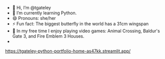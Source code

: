 - 👋 Hi, I’m @tgateley 
- 🌱 I’m currently learning Python.
- 😄 Pronouns: she/her
- ⚡ Fun fact: The biggest butterfly in the world has a 31cm wingspan
- 🌺 In my free time I enjoy playing video games: Animal Crossing, Baldur's Gate 3, and Fire Emblem 3 Houses.
- 
https://tgateley-python-portfolio-home-as47kk.streamlit.app/
<!---
tgateley/tgateley is a ✨ special ✨ repository because its `README.md` (this file) appears on your GitHub profile.
You can click the Preview link to take a look at your changes.
--->
